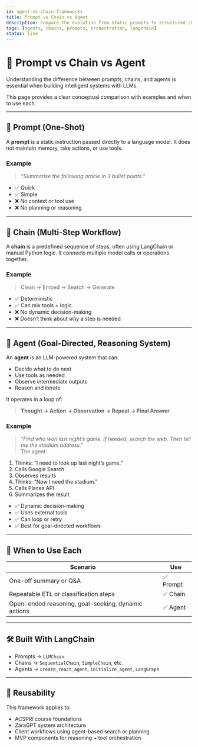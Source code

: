 ```yaml
---
id: agent-vs-chain-frameworks
title: Prompt vs Chain vs Agent
description: Compare the evolution from static prompts to structured chains to reasoning agents using LLMs.
tags: [agents, chains, prompts, orchestration, langchain]
status: live
---
```


# 🧠 Prompt vs Chain vs Agent

Understanding the difference between prompts, chains, and agents is essential when building intelligent systems with LLMs.

This page provides a clear conceptual comparison with examples and when to use each.

---

## 🔹 Prompt (One-Shot)

A **prompt** is a static instruction passed directly to a language model. It does not maintain memory, take actions, or use tools.

### Example
> _"Summarise the following article in 3 bullet points."_

- ✅ Quick
- ✅ Simple
- ❌ No context or tool use
- ❌ No planning or reasoning

---

## 🔸 Chain (Multi-Step Workflow)

A **chain** is a predefined sequence of steps, often using LangChain or manual Python logic. It connects multiple model calls or operations together.

### Example
> Clean → Embed → Search → Generate

- ✅ Deterministic
- ✅ Can mix tools + logic
- ❌ No dynamic decision-making
- ❌ Doesn’t think about *why* a step is needed

---

## 🔺 Agent (Goal-Directed, Reasoning System)

An **agent** is an LLM-powered system that can:

- Decide what to do next
- Use tools as needed
- Observe intermediate outputs
- Reason and iterate

It operates in a loop of:
> **Thought → Action → Observation → Repeat → Final Answer**

### Example
> _"Find who won last night’s game. If needed, search the web. Then tell me the stadium address."_  
The agent:
1. Thinks: “I need to look up last night’s game.”
2. Calls Google Search
3. Observes results
4. Thinks: “Now I need the stadium.”
5. Calls Places API
6. Summarizes the result

- ✅ Dynamic decision-making
- ✅ Uses external tools
- ✅ Can loop or retry
- ✅ Best for goal-directed workflows

---

## 🧭 When to Use Each

| Scenario | Use |
|---------|-----|
| One-off summary or Q&A | ✅ Prompt |
| Repeatable ETL or classification steps | ✅ Chain |
| Open-ended reasoning, goal-seeking, dynamic actions | ✅ Agent |

---

## 🛠️ Built With LangChain

- Prompts → `LLMChain`
- Chains → `SequentialChain`, `SimpleChain`, etc.
- Agents → `create_react_agent`, `initialize_agent`, `LangGraph`

---

## 🔁 Reusability

This framework applies to:
- ACSPRI course foundations
- ZaraGPT system architecture
- Client workflows using agent-based search or planning
- MVP components for reasoning + tool orchestration

